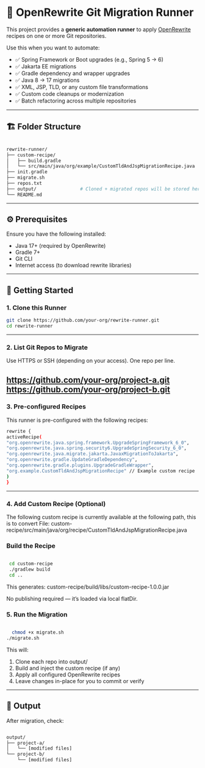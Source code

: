 # 🔁 OpenRewrite Git Migration Runner

This project provides a **generic automation runner** to apply [OpenRewrite](https://docs.openrewrite.org/) recipes on one or more Git repositories.

Use this when you want to automate:
- ✅ Spring Framework or Boot upgrades (e.g., Spring 5 → 6)
- ✅ Jakarta EE migrations
- ✅ Gradle dependency and wrapper upgrades
- ✅ Java 8 → 17 migrations
- ✅ XML, JSP, TLD, or any custom file transformations
- ✅ Custom code cleanups or modernization
- ✅ Batch refactoring across multiple repositories

---

## 🏗️ Folder Structure
```bash 

rewrite-runner/
├── custom-recipe/
│   ├── build.gradle
│   └── src/main/java/org/example/CustomTldAndJspMigrationRecipe.java
├── init.gradle
├── migrate.sh
├── repos.txt
├── output/                # Cloned + migrated repos will be stored here
└── README.md
```
---

## ⚙️ Prerequisites

Ensure you have the following installed:
- Java 17+ (required by OpenRewrite)
- Gradle 7+
- Git CLI
- Internet access (to download rewrite libraries)

---

## 🚀 Getting Started

### 1. Clone this Runner

```bash
git clone https://github.com/your-org/rewrite-runner.git
cd rewrite-runner
```
---
### 2. List Git Repos to Migrate

Use HTTPS or SSH (depending on your access). One repo per line.

https://github.com/your-org/project-a.git
https://github.com/your-org/project-b.git
---
### 3. Pre-configured Recipes
This runner is pre-configured with the following recipes:
```bash
rewrite {
activeRecipe(
"org.openrewrite.java.spring.framework.UpgradeSpringFramework_6_0",
"org.openrewrite.java.spring.security6.UpgradeSpringSecurity_6_0",
"org.openrewrite.java.migrate.jakarta.JavaxMigrationToJakarta",
"org.openrewrite.gradle.UpdateGradleDependency",
"org.openrewrite.gradle.plugins.UpgradeGradleWrapper",
"org.example.CustomTldAndJspMigrationRecipe" // Example custom recipe
)
}
```
---
### 4. Add Custom Recipe (Optional)
The following custom recipe is currently available at the following path, this is to convert 
File: custom-recipe/src/main/java/org/recipe/CustomTldAndJspMigrationRecipe.java

### Build the Recipe
```bash

 cd custom-recipe
 ./gradlew build
 cd ..
```
This generates:
custom-recipe/build/libs/custom-recipe-1.0.0.jar

No publishing required — it’s loaded via local flatDir.

### 5. Run the Migration

```bash

  chmod +x migrate.sh
./migrate.sh
```

This will:
1.	Clone each repo into output/
2.	Build and inject the custom recipe (if any)
3.	Apply all configured OpenRewrite recipes
4.	Leave changes in-place for you to commit or verify

---

## 📁 Output
After migration, check:

````bash

output/
├── project-a/
│   └── [modified files]
└── project-b/
    └── [modified files]
    
````